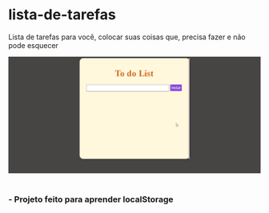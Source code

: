 # lista-de-tarefas
 Lista de tarefas para você, colocar suas coisas que, precisa fazer e não pode esquecer

![Gif do site no desktop](Images/desktop.gif "Title")

#

### - Projeto feito para aprender localStorage
